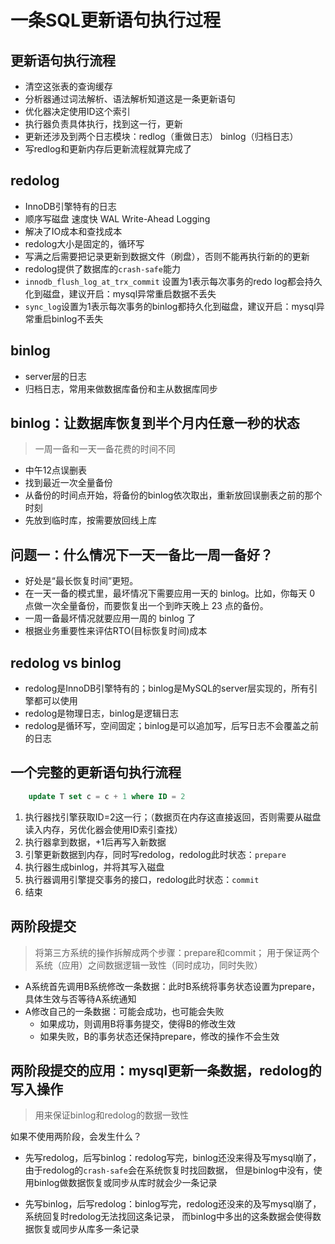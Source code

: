 # 一条SQL更新语句执行过程

## 更新语句执行流程

* 清空这张表的查询缓存
* 分析器通过词法解析、语法解析知道这是一条更新语句
* 优化器决定使用ID这个索引
* 执行器负责具体执行，找到这一行，更新
* 更新还涉及到两个日志模块：redlog（重做日志） binlog（归档日志）
* 写redlog和更新内存后更新流程就算完成了

## redolog

* InnoDB引擎特有的日志
* 顺序写磁盘 速度快 WAL Write-Ahead Logging
* 解决了IO成本和查找成本
* redolog大小是固定的，循环写
* 写满之后需要把记录更新到数据文件（刷盘），否则不能再执行新的的更新
* redolog提供了数据库的`crash-safe`能力
* `innodb_flush_log_at_trx_commit` 设置为1表示每次事务的redo log都会持久化到磁盘，建议开启：mysql异常重启数据不丢失
* `sync_log`设置为1表示每次事务的binlog都持久化到磁盘，建议开启：mysql异常重启binlog不丢失

## binlog

* server层的日志
* 归档日志，常用来做数据库备份和主从数据库同步

## binlog：让数据库恢复到半个月内任意一秒的状态

> 一周一备和一天一备花费的时间不同

* 中午12点误删表
* 找到最近一次全量备份
* 从备份的时间点开始，将备份的binlog依次取出，重新放回误删表之前的那个时刻
* 先放到临时库，按需要放回线上库

## 问题一：什么情况下一天一备比一周一备好？

* 好处是“最长恢复时间”更短。
* 在一天一备的模式里，最坏情况下需要应用一天的 binlog。比如，你每天 0 点做一次全量备份，而要恢复出一个到昨天晚上 23 点的备份。
* 一周一备最坏情况就要应用一周的 binlog 了
* 根据业务重要性来评估RTO(目标恢复时间)成本

## redolog vs binlog

* redolog是InnoDB引擎特有的；binlog是MySQL的server层实现的，所有引擎都可以使用
* redolog是物理日志，binlog是逻辑日志
* redolog是循环写，空间固定；binlog是可以追加写，后写日志不会覆盖之前的日志
  
## 一个完整的更新语句执行流程

```sql
    update T set c = c + 1 where ID = 2
```

1. 执行器找引擎获取ID=2这一行；（数据页在内存这直接返回，否则需要从磁盘读入内存，另优化器会使用ID索引查找）
2. 执行器拿到数据，+1后再写入新数据
3. 引擎更新数据到内存，同时写redolog，redolog此时状态：`prepare`
4. 执行器生成binlog，并将其写入磁盘
5. 执行器调用引擎提交事务的接口，redolog此时状态：`commit`
6. 结束

## 两阶段提交

> 将第三方系统的操作拆解成两个步骤：prepare和commit；
> 用于保证两个系统（应用）之间数据逻辑一致性（同时成功，同时失败）

* A系统首先调用B系统修改一条数据：此时B系统将事务状态设置为prepare，具体生效与否等待A系统通知
* A修改自己的一条数据：可能会成功，也可能会失败
  * 如果成功，则调用B将事务提交，使得B的修改生效
  * 如果失败，B的事务状态还保持prepare，修改的操作不会生效

## 两阶段提交的应用：mysql更新一条数据，redolog的写入操作

> 用来保证binlog和redolog的数据一致性

如果不使用两阶段，会发生什么？

* 先写redolog，后写binlog：redolog写完，binlog还没来得及写mysql崩了，由于redolog的`crash-safe`会在系统恢复时找回数据，
  但是binlog中没有，使用binlog做数据恢复或同步从库时就会少一条记录

* 先写binlog，后写redolog：binlog写完，redolog还没来的及写mysql崩了，系统回复时redolog无法找回这条记录，
  而binlog中多出的这条数据会使得数据恢复或同步从库多一条记录

